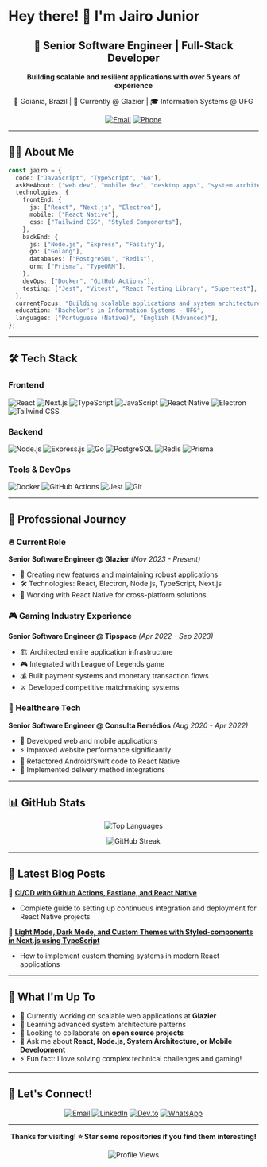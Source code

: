 # Hey there! 👋 I'm Jairo Junior

<div align="center">
  
  ## 🚀 Senior Software Engineer | Full-Stack Developer
  
  **Building scalable and resilient applications with over 5 years of experience**
  
  📍 Goiânia, Brazil | 💼 Currently @ Glazier | 🎓 Information Systems @ UFG
  
  [![Email](https://img.shields.io/badge/Email-jairastech%40gmail.com-red?style=for-the-badge&logo=gmail)](mailto:jairastech@gmail.com)
  [![Phone](https://img.shields.io/badge/Phone-+55%2062%20993210587-green?style=for-the-badge&logo=whatsapp)](tel:+5562993210587)
  
</div>

---

## 🧑‍💻 About Me

```typescript
const jairo = {
  code: ["JavaScript", "TypeScript", "Go"],
  askMeAbout: ["web dev", "mobile dev", "desktop apps", "system architecture"],
  technologies: {
    frontEnd: {
      js: ["React", "Next.js", "Electron"],
      mobile: ["React Native"],
      css: ["Tailwind CSS", "Styled Components"],
    },
    backEnd: {
      js: ["Node.js", "Express", "Fastify"],
      go: ["Golang"],
      databases: ["PostgreSQL", "Redis"],
      orm: ["Prisma", "TypeORM"],
    },
    devOps: ["Docker", "GitHub Actions"],
    testing: ["Jest", "Vitest", "React Testing Library", "Supertest"],
  },
  currentFocus: "Building scalable applications and system architecture",
  education: "Bachelor's in Information Systems - UFG",
  languages: ["Portuguese (Native)", "English (Advanced)"],
};
```

---

## 🛠️ Tech Stack

### Frontend

![React](https://img.shields.io/badge/React-20232A?style=for-the-badge&logo=react&logoColor=61DAFB)
![Next.js](https://img.shields.io/badge/Next.js-000000?style=for-the-badge&logo=next.js&logoColor=white)
![TypeScript](https://img.shields.io/badge/TypeScript-007ACC?style=for-the-badge&logo=typescript&logoColor=white)
![JavaScript](https://img.shields.io/badge/JavaScript-F7DF1E?style=for-the-badge&logo=javascript&logoColor=black)
![React Native](https://img.shields.io/badge/React_Native-20232A?style=for-the-badge&logo=react&logoColor=61DAFB)
![Electron](https://img.shields.io/badge/Electron-2B2E3A?style=for-the-badge&logo=electron&logoColor=9FEAF9)
![Tailwind CSS](https://img.shields.io/badge/Tailwind_CSS-38B2AC?style=for-the-badge&logo=tailwind-css&logoColor=white)

### Backend

![Node.js](https://img.shields.io/badge/Node.js-43853D?style=for-the-badge&logo=node.js&logoColor=white)
![Express.js](https://img.shields.io/badge/Express.js-404D59?style=for-the-badge&logo=express&logoColor=white)
![Go](https://img.shields.io/badge/Go-00ADD8?style=for-the-badge&logo=go&logoColor=white)
![PostgreSQL](https://img.shields.io/badge/PostgreSQL-316192?style=for-the-badge&logo=postgresql&logoColor=white)
![Redis](https://img.shields.io/badge/Redis-DC382D?style=for-the-badge&logo=redis&logoColor=white)
![Prisma](https://img.shields.io/badge/Prisma-3982CE?style=for-the-badge&logo=Prisma&logoColor=white)

### Tools & DevOps

![Docker](https://img.shields.io/badge/Docker-2496ED?style=for-the-badge&logo=docker&logoColor=white)
![GitHub Actions](https://img.shields.io/badge/GitHub_Actions-2088FF?style=for-the-badge&logo=github-actions&logoColor=white)
![Jest](https://img.shields.io/badge/Jest-323330?style=for-the-badge&logo=Jest&logoColor=white)
![Git](https://img.shields.io/badge/Git-F05032?style=for-the-badge&logo=git&logoColor=white)

---

## 💼 Professional Journey

### 🔥 Current Role

**Senior Software Engineer @ Glazier** _(Nov 2023 - Present)_

- 🚀 Creating new features and maintaining robust applications
- 🛠️ Technologies: React, Electron, Node.js, TypeScript, Next.js
- 📱 Working with React Native for cross-platform solutions

### 🎮 Gaming Industry Experience

**Senior Software Engineer @ Tipspace** _(Apr 2022 - Sep 2023)_

- 🏗️ Architected entire application infrastructure
- 🎮 Integrated with League of Legends game
- 💰 Built payment systems and monetary transaction flows
- ⚔️ Developed competitive matchmaking systems

### 🏥 Healthcare Tech

**Senior Software Engineer @ Consulta Remédios** _(Aug 2020 - Apr 2022)_

- 📱 Developed web and mobile applications
- ⚡ Improved website performance significantly
- 🔄 Refactored Android/Swift code to React Native
- 🚚 Implemented delivery method integrations

---

## 📊 GitHub Stats

<div align="center">
  
  ![Top Languages](https://github-readme-stats.vercel.app/api/top-langs/?username=jjairojr&layout=compact&theme=tokyonight&hide_border=true&count_private=true)
  
  ![GitHub Streak](https://github-readme-streak-stats.herokuapp.com/?user=jjairojr&theme=tokyonight&hide_border=true)
  
</div>

---

## 📝 Latest Blog Posts

🔗 **[CI/CD with Github Actions, Fastlane, and React Native](https://dev.to/jjairojr/ci-cd-com-github-actions-fastlane-e-react-native-5559)**

- Complete guide to setting up continuous integration and deployment for React Native projects

🎨 **[Light Mode, Dark Mode, and Custom Themes with Styled-components in Next.js using TypeScript](https://dev.to/jjairojr/light-mode-e-dark-mode-e-temas-customizados-com-styled-components-e-nextjs-com-typescript-1pmh)**

- How to implement custom theming systems in modern React applications

---

## 🌟 What I'm Up To

- 🔭 Currently working on scalable web applications at **Glazier**
- 🌱 Learning advanced system architecture patterns
- 👯 Looking to collaborate on **open source projects**
- 💬 Ask me about **React, Node.js, System Architecture, or Mobile Development**
- ⚡ Fun fact: I love solving complex technical challenges and gaming!

---

## 🤝 Let's Connect!

<div align="center">
  
  [![Email](https://img.shields.io/badge/Gmail-D14836?style=for-the-badge&logo=gmail&logoColor=white)](mailto:jairastech@gmail.com)
  [![LinkedIn](https://img.shields.io/badge/LinkedIn-0077B5?style=for-the-badge&logo=linkedin&logoColor=white)](https://linkedin.com/in/jairo-junior)
  [![Dev.to](https://img.shields.io/badge/dev.to-0A0A0A?style=for-the-badge&logo=dev.to&logoColor=white)](https://dev.to/jjairojr)
  [![WhatsApp](https://img.shields.io/badge/WhatsApp-25D366?style=for-the-badge&logo=whatsapp&logoColor=white)](https://wa.me/5562993210587)
  
  ---
  
  **Thanks for visiting! ⭐ Star some repositories if you find them interesting!**
  
  ![Profile Views](https://komarev.com/ghpvc/?username=jjairojr&color=brightgreen&style=for-the-badge)
  
</div>
